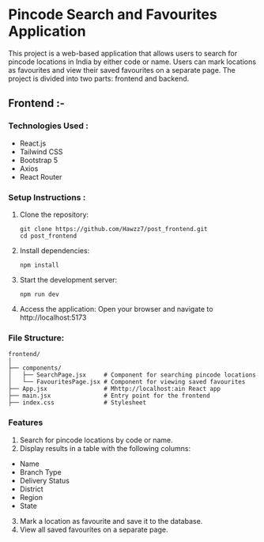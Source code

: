 # Pincode Search and Favourites Application

This project is a web-based application that allows users to search for pincode locations in India by either code or name. Users can mark locations as favourites and view their saved favourites on a separate page. The project is divided into two parts: frontend and backend.

## Frontend :-
### Technologies Used :
* React.js
* Tailwind CSS
* Bootstrap 5
* Axios
* React Router

### Setup Instructions :
1. Clone the repository:
   ```
   git clone https://github.com/Hawzz7/post_frontend.git
   cd post_frontend
2. Install dependencies:
   ```
   npm install
3. Start the development server:
   ```
   npm run dev
4. Access the application: Open your browser and navigate to
   http://localhost:5173

### File Structure:
```
frontend/
│
├── components/
│   ├── SearchPage.jsx     # Component for searching pincode locations
│   └── FavouritesPage.jsx # Component for viewing saved favourites
├── App.jsx                # Mhttp://localhost:ain React app
├── main.jsx               # Entry point for the frontend
├── index.css              # Stylesheet
```
### Features
1. Search for pincode locations by code or name.
2. Display results in a table with the following columns:
  * Name
  * Branch Type
  * Delivery Status
  * District
  * Region
  * State
3. Mark a location as favourite and save it to the database.
4. View all saved favourites on a separate page.





